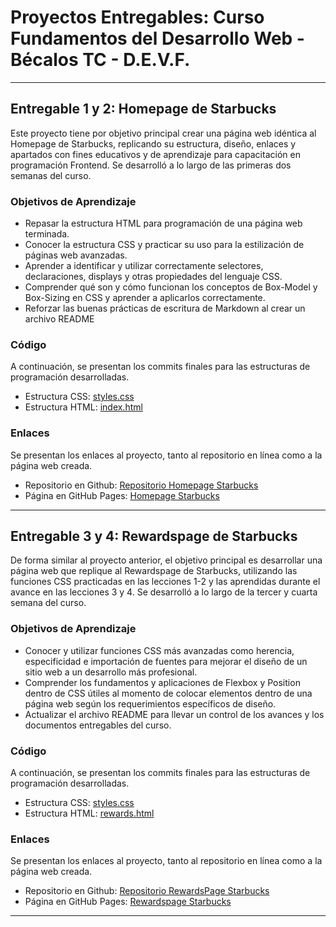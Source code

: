 # **Proyectos Entregables: Curso Fundamentos del Desarrollo Web - Bécalos TC - D.E.V.F.**
---

## **Entregable 1 y 2: Homepage de Starbucks**
Este proyecto tiene por objetivo principal crear una página web idéntica al Homepage de Starbucks, replicando su estructura, diseño, enlaces y apartados con fines educativos y de aprendizaje para capacitación en programación Frontend. Se desarrolló a lo largo de las primeras dos semanas del curso.  

### **Objetivos de Aprendizaje**
- Repasar la estructura HTML para programación de una página web terminada. 
- Conocer la estructura CSS y practicar su uso para la estilización de páginas web avanzadas. 
- Aprender a identificar y utilizar correctamente selectores, declaraciones, displays y otras propiedades del lenguaje CSS.
- Comprender qué son y cómo funcionan los conceptos de Box-Model y Box-Sizing en CSS y aprender a aplicarlos correctamente. 
- Reforzar las buenas prácticas de escritura de Markdown al crear un archivo README

### **Código**
A continuación, se presentan los commits finales para las estructuras de programación desarrolladas. 
- Estructura CSS:
[styles.css](https://github.com/AbrahamMDN/Starbucks/commit/89068d883e4c71fcc8afe0350fc2c309706198ec#diff-380b7b38760dd442e897eb0164c58f6a17da966ccaca6318017a468c163979b1)
- Estructura HTML: 
[index.html](https://github.com/AbrahamMDN/Starbucks/commit/89068d883e4c71fcc8afe0350fc2c309706198ec#diff-0eb547304658805aad788d320f10bf1f292797b5e6d745a3bf617584da017051)

### **Enlaces**
Se presentan los enlaces al proyecto, tanto al repositorio en línea como a la página web creada.
- Repositorio en Github:
[Repositorio Homepage Starbucks](https://github.com/AbrahamMDN/Starbucks.git)
- Página en GitHub Pages:
[Homepage Starbucks](https://abrahammdn.github.io/Starbucks/)
---

## **Entregable 3 y 4: Rewardspage de Starbucks**
De forma similar al proyecto anterior, el objetivo principal es desarrollar una página web que replique al Rewardspage de Starbucks, utilizando las funciones CSS practicadas en las lecciones 1-2 y las aprendidas durante el avance en las lecciones 3 y 4. Se desarrolló a lo largo de la tercer y cuarta semana del curso.  

### **Objetivos de Aprendizaje**
- Conocer y utilizar funciones CSS más avanzadas como herencia, especificidad e importación de fuentes para mejorar el diseño de un sitio web a un desarrollo más profesional. 
- Comprender los fundamentos y aplicaciones de Flexbox y Position dentro de CSS útiles al momento de colocar elementos dentro de una página web según los requerimientos específicos de diseño. 
- Actualizar el archivo README para llevar un control de los avances y los documentos entregables del curso.

### **Código**
A continuación, se presentan los commits finales para las estructuras de programación desarrolladas. 
- Estructura CSS:
[styles.css](https://github.com/AbrahamMDN/Starbucks/commit/c988a18ab2e6ddf4b3d1050cfa4c34705839e57c#diff-380b7b38760dd442e897eb0164c58f6a17da966ccaca6318017a468c163979b1)
- Estructura HTML: 
[rewards.html](https://github.com/AbrahamMDN/Starbucks/commit/c988a18ab2e6ddf4b3d1050cfa4c34705839e57c#diff-8dbca546000f70aba7876023c5a201245bd4a7e7161018d6579f39891892ea84)

### **Enlaces**
Se presentan los enlaces al proyecto, tanto al repositorio en línea como a la página web creada.
- Repositorio en Github:
[Repositorio RewardsPage Starbucks](https://github.com/AbrahamMDN/Starbucks.git)
- Página en GitHub Pages:
[Rewardspage Starbucks](https://abrahammdn.github.io/Starbucks/rewards.html)
---